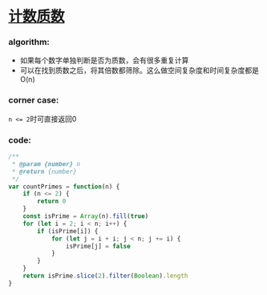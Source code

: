 # [计数质数](https://leetcode-cn.com/leetbook/read/top-interview-questions-easy/xnzlu6/)

### algorithm:
- 如果每个数字单独判断是否为质数，会有很多重复计算
- 可以在找到质数之后，将其倍数都筛除。这么做空间复杂度和时间复杂度都是O(n)

### corner case:
`n <= 2`时可直接返回0

### code:
```javascript
/**
 * @param {number} n
 * @return {number}
 */
var countPrimes = function(n) {
    if (n <= 2) {
        return 0
    }
    const isPrime = Array(n).fill(true)
    for (let i = 2; i < n; i++) {
        if (isPrime[i]) {
            for (let j = i + i; j < n; j += i) {
                isPrime[j] = false
            }
        }
    }
    return isPrime.slice(2).filter(Boolean).length
}
```
